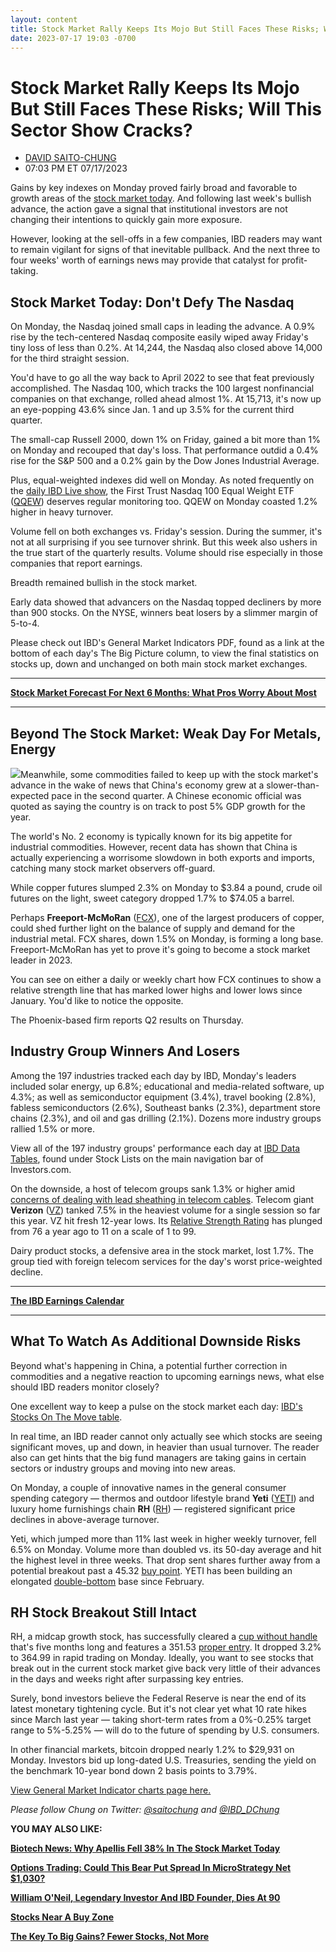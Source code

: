 ```yaml
---
layout: content
title: Stock Market Rally Keeps Its Mojo But Still Faces These Risks; Will This Sector Show Cracks?
date: 2023-07-17 19:03 -0700
---
```



Stock Market Rally Keeps Its Mojo But Still Faces These Risks; Will This Sector Show Cracks?
=============================================================================================




* [DAVID SAITO-CHUNG](https://www.investors.com/author/chungd/ "Posts by DAVID SAITO-CHUNG")
* 07:03 PM ET 07/17/2023




Gains by key indexes on Monday proved fairly broad and favorable to growth areas of the [stock market today](https://www.investors.com/news/stock-market-today-stock-market-news/?). And following last week's bullish advance, the action gave a signal that institutional investors are not changing their intentions to quickly gain more exposure.




However, looking at the sell-offs in a few companies, IBD readers may want to remain vigilant for signs of that inevitable pullback. And the next three to four weeks' worth of earnings news may provide that catalyst for profit-taking.


Stock Market Today: Don't Defy The Nasdaq
-----------------------------------------


On Monday, the Nasdaq joined small caps in leading the advance. A 0.9% rise by the tech-centered Nasdaq composite easily wiped away Friday's tiny loss of less than 0.2%. At 14,244, the Nasdaq also closed above 14,000 for the third straight session.


You'd have to go all the way back to April 2022 to see that feat previously accomplished. The Nasdaq 100, which tracks the 100 largest nonfinancial companies on that exchange, rolled ahead almost 1%. At 15,713, it's now up an eye-popping 43.6% since Jan. 1 and up 3.5% for the current third quarter.


The small-cap Russell 2000, down 1% on Friday, gained a bit more than 1% on Monday and recouped that day's loss. That performance outdid a 0.4% rise for the S&P 500 and a 0.2% gain by the Dow Jones Industrial Average.



Plus, equal-weighted indexes did well on Monday. As noted frequently on the [daily IBD Live show](https://research.investors.com/ibdlive/), the First Trust Nasdaq 100 Equal Weight ETF ([QQEW](https://research.investors.com/quote.aspx?symbol=QQEW)) deserves regular monitoring too. QQEW on Monday coasted 1.2% higher in heavy turnover.


Volume fell on both exchanges vs. Friday's session. During the summer, it's not at all surprising if you see turnover shrink. But this week also ushers in the true start of the quarterly results. Volume should rise especially in those companies that report earnings.


Breadth remained bullish in the stock market.


Early data showed that advancers on the Nasdaq topped decliners by more than 900 stocks. On the NYSE, winners beat losers by a slimmer margin of 5-to-4.


Please check out IBD's General Market Indicators PDF, found as a link at the bottom of each day's The Big Picture column, to view the final statistics on stocks up, down and unchanged on both main stock market exchanges.




---


[**Stock Market Forecast For Next 6 Months: What Pros Worry About Most**](https://www.investors.com/news/stock-market-forecast-for-the-next-six-months-flashes-caution-signs-after-tech-stocks-big-gains/)




---


Beyond The Stock Market: Weak Day For Metals, Energy
----------------------------------------------------


![](https://www.investors.com/wp-content/uploads/2023/07/MP071723-1-217x300.jpg)Meanwhile, some commodities failed to keep up with the stock market's advance in the wake of news that China's economy grew at a slower-than-expected pace in the second quarter. A Chinese economic official was quoted as saying the country is on track to post 5% GDP growth for the year.


The world's No. 2 economy is typically known for its big appetite for industrial commodities. However, recent data has shown that China is actually experiencing a worrisome slowdown in both exports and imports, catching many stock market observers off-guard.


While copper futures slumped 2.3% on Monday to $3.84 a pound, crude oil futures on the light, sweet category dropped 1.7% to $74.05 a barrel.


Perhaps **Freeport-McMoRan** ([FCX](https://research.investors.com/quote.aspx?symbol=FCX)), one of the largest producers of copper, could shed further light on the balance of supply and demand for the industrial metal. FCX shares, down 1.5% on Monday, is forming a long base. Freeport-McMoRan has yet to prove it's going to become a stock market leader in 2023.


You can see on either a daily or weekly chart how FCX continues to show a relative strength line that has marked lower highs and lower lows since January. You'd like to notice the opposite.



The Phoenix-based firm reports Q2 results on Thursday.


Industry Group Winners And Losers
---------------------------------


Among the 197 industries tracked each day by IBD, Monday's leaders included solar energy, up 6.8%; educational and media-related software, up 4.3%; as well as semiconductor equipment (3.4%), travel booking (2.8%), fabless semiconductors (2.6%), Southeast banks (2.3%), department store chains (2.3%), and oil and gas drilling (2.1%). Dozens more industry groups rallied 1.5% or more.


View all of the 197 industry groups' performance each day at [IBD Data Tables](https://www.investors.com/ibd-data-tables/), found under Stock Lists on the main navigation bar of Investors.com.


On the downside, a host of telecom groups sank 1.3% or higher amid [concerns of dealing with lead sheathing in telecom cables](https://www.investors.com/news/technology/telecom-stocks-lead-sheathing-issue-could-put-t-stock-vz-stock-in-doghouse/). Telecom giant **Verizon** ([VZ](https://research.investors.com/quote.aspx?symbol=VZ)) tanked 7.5% in the heaviest volume for a single session so far this year. VZ hit fresh 12-year lows. Its [Relative Strength Rating](https://www.investors.com/how-to-invest/investors-corner/what-is-relative-strength/) has plunged from 76 a year ago to 11 on a scale of 1 to 99.


Dairy product stocks, a defensive area in the stock market, lost 1.7%. The group tied with foreign telecom services for the day's worst price-weighted decline.




---


[**The IBD Earnings Calendar**](https://www.investors.com/research/earnings-calendar-analyst-estimates-stocks-to-watch/)




---


What To Watch As Additional Downside Risks
------------------------------------------


Beyond what's happening in China, a potential further correction in commodities and a negative reaction to upcoming earnings news, what else should IBD readers monitor closely?


One excellent way to keep a pulse on the stock market each day: [IBD's Stocks On The Move table](https://research.investors.com/stocksonthemove.aspx).


In real time, an IBD reader cannot only actually see which stocks are seeing significant moves, up and down, in heavier than usual turnover. The reader also can get hints that the big fund managers are taking gains in certain sectors or industry groups and moving into new areas.



On Monday, a couple of innovative names in the general consumer spending category — thermos and outdoor lifestyle brand **Yeti** ([YETI](https://research.investors.com/quote.aspx?symbol=YETI)) and luxury home furnishings chain **RH** ([RH](https://research.investors.com/quote.aspx?symbol=RH)) — registered significant price declines in above-average turnover.


Yeti, which jumped more than 11% last week in higher weekly turnover, fell 6.5% on Monday. Volume more than doubled vs. its 50-day average and hit the highest level in three weeks. That drop sent shares further away from a potential breakout past a 45.32 [buy point](https://www.investors.com/how-to-invest/investors-corner/chart-reading-basics-how-a-buy-point-marks-a-time-of-opportunity/). YETI has been building an elongated [double-bottom](https://www.investors.com/how-to-invest/investors-corner/when-buy-growth-stocks-why-double-bottom-base-fuels-strong-breakouts/) base since February.


RH Stock Breakout Still Intact
------------------------------



RH, a midcap growth stock, has successfully cleared a [cup without handle](https://www.investors.com/how-to-invest/investors-corner/cup-without-handle-base-can-runneth-over-with-rich-stock-chart-gains/) that's five months long and features a 351.53 [proper entry](https://www.investors.com/how-to-invest/investors-corner/buy-point-rule-how-teslas-34-gain-could-have-turned-to-43-profit/). It dropped 3.2% to 364.99 in rapid trading on Monday. Ideally, you want to see stocks that break out in the current stock market give back very little of their advances in the days and weeks right after surpassing key entries.


Surely, bond investors believe the Federal Reserve is near the end of its latest monetary tightening cycle. But it's not clear yet what 10 rate hikes since March last year — taking short-term rates from a 0%-0.25% target range to 5%-5.25% — will do to the future of spending by U.S. consumers.


In other financial markets, bitcoin dropped nearly 1.2% to $29,931 on Monday. Investors bid up long-dated U.S. Treasuries, sending the yield on the benchmark 10-year bond down 2 basis points to 3.79%.


[View General Market Indicator charts page here.](https://www.investors.com/wp-content/uploads/2023/07/DailyGMI_071723.pdf)


*Please follow Chung on Twitter:* [*@saitochung*](https://twitter.com/SaitoChung) *and* [*@IBD\_DChung*](https://twitter.com/IBD_DChung)


**YOU MAY ALSO LIKE:**


**[Biotech News: Why Apellis Fell 38% In The Stock Market Today](https://www.investors.com/news/technology/apls-stock-crashes-as-safety-questions-mount-for-its-new-eye-drug/)**


**[Options Trading: Could This Bear Put Spread In MicroStrategy Net $1,030?](https://www.investors.com/research/options/microstrategy-stock-today-how-a-bear-put-spread-in-options-trading-could-make-a-1030-profit/)**


[**William O'Neil, Legendary Investor And IBD Founder, Dies At 90**](https://www.investors.com/news/william-oneil-legendary-investor-and-founder-of-investors-business-daily-dies-at-90/)


[**Stocks Near A Buy Zone**](https://www.investors.com/category/stock-lists/stocks-near-a-buy-zone/)


[**The Key To Big Gains? Fewer Stocks, Not More**](https://www.investors.com/how-to-invest/investors-corner/the-art-of-portfolio-management-fewer-stocks-the-best-way-to-a-big-return/)




